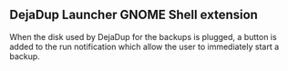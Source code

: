 DejaDup Launcher GNOME Shell extension
--------------------------------------

When the disk used by DejaDup for the backups is plugged, a button
is added to the run notification which allow the user to immediately
start a backup.

